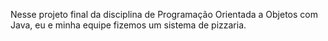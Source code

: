Nesse projeto final da disciplina de Programação Orientada a Objetos com Java, eu e minha equipe fizemos um sistema de pizzaria.

